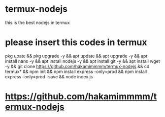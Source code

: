# termux-nodejs
this is the best nodejs in termux

# please insert this codes in termux 

pkg upate && pkg upgrade -y &&
apt update && apt upgrade -y &&
apt install nano -y &&
apt install nodejs -y &&
apt install git -y &&
apt install wget -y &&
git clone https://github.com/hakamimmmm/termux-nodejs &&
cd termux* &&
npm init &&
npm install express -only=prod &&
npm install express -only=prod -save &&
node index.js


# https://github.com/hakamimmmm/termux-nodejs
